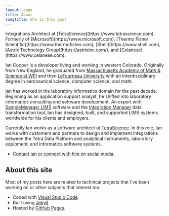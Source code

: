 ```yaml
---
layout: page
title: About
longTitle: Who is this guy?
---
```


<p class="lead" markdown="1">
  Integrations Architect at [TetraScience](https://www.tetrascience.com).
  Formerly of [Microsoft](https://www.microsoft.com),
    [Thermo Fisher Scientific](https://www.thermofisher.com),
    [Shell](https://www.shell.com),
    [Astrix Technology Group](https://astrixinc.com/),
    and [Celanese](https://www.celanese.com).
</p>

Ian Cooper is a developer living and working in western Colorado. Originally from New England, he graduated from [Massachusetts Academy of Math &amp; Science at WPI](https://massacademy.org) and then [LeTourneau University](https://www.letu.edu) with an interdisciplinary degree in aeronautical science, computer science, and math.

Ian has worked in the laboratory informatics domain for the past decade. Beginning as an application support analyst, he shifted into laboratory informatics consulting and software development. An expert with [SampleManager LIMS](https://www.thermofisher.com/order/catalog/product/INF-11000) software and the [Integration Manager](https://www.thermofisher.com/order/catalog/product/INF-25000) data transformation tool, Ian has designed, built, and supported LIMS systems worldwide for his clients and employers.

Currently Ian works as a software architect at [TetraScience](https://www.tetrascience.com). In this role, Ian works with customers and partners to design and implement integrations between the Tetra Data Platform and analytical instruments, laboratory equipment, and informatics software systems.

* [Contact Ian or connect with him on social media.](/contact.html)

## About this site

Most of my posts here are related to technical projects that I've been working on or other subjects that interest me.

* Coded with [Visual Studio Code](https://code.visualstudio.com).
* Built using [Jekyll](https://jekyllrb.com).
* Hosted by [GitHub Pages](https://pages.github.com).
